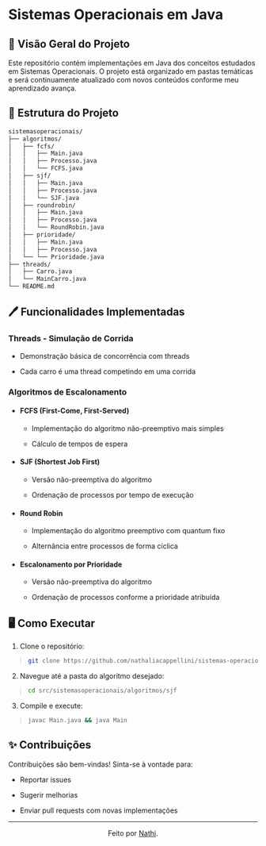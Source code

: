 # Sistemas Operacionais em Java

## 📌 Visão Geral do Projeto

Este repositório contém implementações em Java dos conceitos estudados em Sistemas Operacionais. O projeto está organizado em pastas temáticas e será continuamente atualizado com novos conteúdos conforme meu aprendizado avança.

## 📃 Estrutura do Projeto

```bash
sistemasoperacionais/
├── algoritmos/
│   ├── fcfs/
│   │   ├── Main.java           
│   │   ├── Processo.java       
│   │   └── FCFS.java             
│   ├── sjf/
│   │   ├── Main.java           
│   │   ├── Processo.java       
│   │   └── SJF.java            
│   ├── roundrobin/
│   │   ├── Main.java           
│   │   ├── Processo.java       
│   │   └── RoundRobin.java  
│   ├── prioridade/
│   │   ├── Main.java           
│   │   ├── Processo.java       
│   └── └── Prioridade.java    
├── threads/
│   ├── Carro.java              
│   └── MainCarro.java          
└── README.md                  
```

## 🖊 Funcionalidades Implementadas

### Threads - Simulação de Corrida

- Demonstração básica de concorrência com threads

- Cada carro é uma thread competindo em uma corrida

### Algoritmos de Escalonamento

- #### FCFS (First-Come, First-Served)

  - Implementação do algoritmo não-preemptivo mais simples

  - Cálculo de tempos de espera

- #### SJF (Shortest Job First)

  - Versão não-preemptiva do algoritmo

  - Ordenação de processos por tempo de execução

- #### Round Robin

  - Implementação do algoritmo preemptivo com quantum fixo

  - Alternância entre processos de forma cíclica

- #### Escalonamento por Prioridade

  - Versão não-preemptiva do algoritmo

  - Ordenação de processos conforme a prioridade atribuída

## 🖥 Como Executar

1. Clone o repositório:

> ```bash
> git clone https://github.com/nathaliacappellini/sistemas-operacionais.git
> ```

2. Navegue até a pasta do algoritmo desejado:

> ```bash
> cd src/sistemasoperacionais/algoritmos/sjf
> ```

3. Compile e execute:

> ```bash
> javac Main.java && java Main
> ```

## ✨ Contribuições

Contribuições são bem-vindas! Sinta-se à vontade para:

- Reportar issues

- Sugerir melhorias

- Enviar pull requests com novas implementações

---

<div align="center">Feito por <a href="https://github.com/nathaliacappellini">Nathi</a>.</div>
